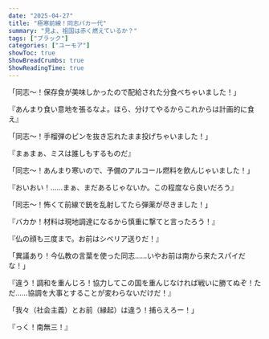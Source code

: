 ```yaml
---
date: "2025-04-27"
title: "極寒前線！同志バカ一代"
summary: "見よ、祖国は赤く燃えているか？"
tags: ["ブラック"]
categories: ["ユーモア"]
showToc: true
ShowBreadCrumbs: true
ShowReadingTime: true
---
```


「同志～！保存食が美味しかったので配給された分食べちゃいました！」

『あんまり食い意地を張るなよ。ほら、分けてやるからこれからは計画的に食え』

「同志～！手榴弾のピンを抜き忘れたまま投げちゃいました！」

『まぁまぁ、ミスは誰しもするものだ』

「同志～！あんまり寒いので、予備のアルコール燃料を飲んじゃいました！」

『おいおい！……まぁ、まだあるじゃないか。この程度なら良いだろう』

「同志～！怖くて前線で銃を乱射してたら弾薬が尽きました！」

『バカか！材料は現地調達になるから慎重に撃てと言ったろう！』

『仏の顔も三度まで。お前はシベリア送りだ！』

「異議あり！今仏教の言葉を使った同志……いやお前は南から来たスパイだな！」

『違う！調和を重んじろ！協力してこの国を重んじなければ戦いに勝てぬぞ！ただ……協調を大事とすることが変わらないだけだ！』

「我々（社会主義）とお前（縁起）は違う！捕らえろー！」

『っく！南無三！』